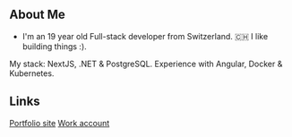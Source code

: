 ## About Me

- I'm an 19 year old Full-stack developer from Switzerland. 🇨🇭
I like building things :).

My stack: NextJS, .NET & PostgreSQL. Experience with Angular, Docker & Kubernetes.

## Links
[Portfolio site](https://maximhuesler.com)
[Work account](https://github.com/maaaximum)

